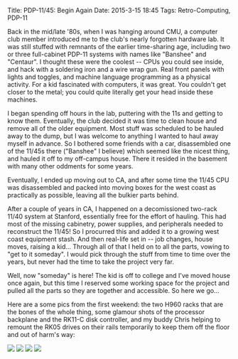 Title: PDP-11/45: Begin Again
Date: 2015-3-15 18:45
Tags: Retro-Computing, PDP-11

Back in the mid/late '80s, when I was hanging around CMU, a computer club member introduced me to the club's nearly forgotten hardware lab.  It was still stuffed with remnants of the earlier time-sharing age, including two or three full-cabinet PDP-11 systems with names like "Banshee" and "Centaur".  I thought these were the coolest -- CPUs you could see inside, and hack with a soldering iron and a wire wrap gun.  Real front panels with lights and toggles, and machine language programming as a physical activity.  For a kid fascinated with computers, it was great.  You couldn't get closer to the metal; you could quite literally get your head inside these machines.

I began spending off hours in the lab, puttering with the 11s and getting to know them.  Eventually, the club decided it was time to clean house and remove all of the older equipment.  Most stuff was scheduled to be hauled away to the dump, but I was welcome to anything I wanted to haul away myself in advance.  So I bothered some friends with a car, disassembled one of the 11/45s there ("Banshee" I believe) which seemed like the nicest thing, and hauled it off to my off-campus house.  There it resided in the basement with many other oddments for some years.

Eventually, I ended up moving out to CA, and after some time the 11/45 CPU was disassembled and packed into moving boxes for the west coast as practically as possible, leaving all the bulkier parts behind.

After a couple of years in CA, I happened on a decomissioned two-rack 11/40 system at Stanford, essentially free for the effort of hauling.  This had most of the missing cabinetry, power supplies, and peripherals needed to reconstruct the 11/45!  So I procurred this and added it to a growing west coast equipment stash.  And then real-life set in -- job changes, house moves, raising a kid...  Through all of that I held on to all the parts, vowing to "get to it someday".  I would pick through the stuff from time to time over the years, but never had the time to take the project very far.

Well, now "someday" is here!  The kid is off to college and I've moved house once again, but this time I reserved some working space for the project and pulled all the parts so they are together and accessible.  So here we go...

Here are a some pics from the first weekend: the two H960 racks that are the bones of the whole thing, some glamour shots of the processor backplane and the RK11-C disk controller, and my buddy Chris helping to remount the RK05 drives on their rails temporarily to keep them off the floor and out of harm's way:

[<img src='/thumbnails/pdp11/racks_thumbnail_tall.jpg'/>]({filename}/images/pdp11/racks.jpg)
[<img src='/thumbnails/pdp11/kb11a-backplane_thumbnail_tall.jpg'/>]({filename}/images/pdp11/kb11a-backplane.jpg)
[<img src='/thumbnails/pdp11/rk11c_thumbnail_tall.jpg'/>]({filename}/images/pdp11/rk11c.jpg)
[<img src='/thumbnails/pdp11/rk05-help_thumbnail_tall.png'/>]({filename}/images/pdp11/rk05-help.png)
